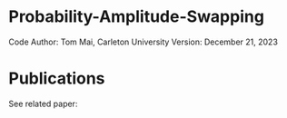 # Probability-Amplitude-Swapping
Code Author: Tom Mai, Carleton University
Version: December 21, 2023

# Publications
See related paper:
